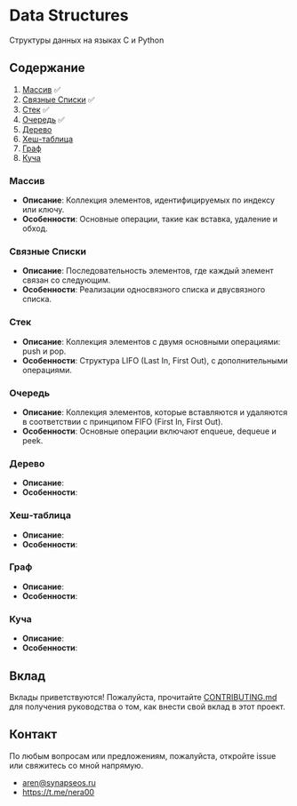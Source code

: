 # Data Structures

Структуры данных на языках C и Python

## Содержание

1. [Массив](#массив) :white_check_mark:
2. [Связные Списки](#связные-списки) :white_check_mark:
3. [Стек](#стек) :white_check_mark:
4. [Очередь](#очередь) :white_check_mark:
5. [Дерево](#дерево)
6. [Хеш-таблица](#хеш-таблица)
7. [Граф](#граф)
8. [Куча](#куча)

### Массив

- **Описание**: Коллекция элементов, идентифицируемых по индексу или ключу.
- **Особенности**: Основные операции, такие как вставка, удаление и обход.

### Связные Списки

- **Описание**: Последовательность элементов, где каждый элемент связан со следующим.
- **Особенности**: Реализации односвязного списка и двусвязного списка.

### Стек

- **Описание**: Коллекция элементов с двумя основными операциями: push и pop.
- **Особенности**: Структура LIFO (Last In, First Out), с дополнительными операциями.

### Очередь

- **Описание**: Коллекция элементов, которые вставляются и удаляются в соответствии с принципом FIFO (First In, First Out).
- **Особенности**: Основные операции включают enqueue, dequeue и peek.

### Дерево

- **Описание**:
- **Особенности**:

### Хеш-таблица

- **Описание**:
- **Особенности**:

### Граф

- **Описание**:
- **Особенности**:

### Куча

- **Описание**:
- **Особенности**:

## Вклад

Вклады приветствуются! Пожалуйста, прочитайте [CONTRIBUTING.md](CONTRIBUTING.md) для получения руководства о том, как внести свой вклад в этот проект.

## Контакт

По любым вопросам или предложениям, пожалуйста, откройте issue или свяжитесь со мной напрямую.

- <aren@synapseos.ru>
- <https://t.me/nera00>
